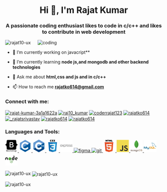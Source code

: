 <h1 align="center">Hi 👋, I'm Rajat Kumar</h1>
<h3 align="center">A passionate coding enthusiast likes to code in c/c++ and likes to contribute in web development</h3>
<img align="right" alt="coding" width="400" src="https://user-images.githubusercontent.com/55389276/140866485-8fb1c876-9a8f-4d6a-98dc-08c4981eaf70.gif">
<p align="left"> <img src="https://komarev.com/ghpvc/?username=rajat10-ux&label=Profile%20views&color=0e75b6&style=flat" alt="rajat10-ux" /> </p>

- 🔭 I’m currently working on javacript**

- 🌱 I’m currently learning **node js,and mongodb and other backend technologies**

- 💬 Ask me about **html,css and js and in c/c++**

- 📫 How to reach me **rajatko614@gmail.com**

<h3 align="left">Connect with me:</h3>
<p align="left">
<a href="https://linkedin.com/in/rajat-kumar-3a1a1622a" target="blank"><img align="center" src="https://raw.githubusercontent.com/rahuldkjain/github-profile-readme-generator/master/src/images/icons/Social/linked-in-alt.svg" alt="rajat-kumar-3a1a1622a" height="30" width="40" /></a>
<a href="https://instagram.com/raj10_kumar" target="blank"><img align="center" src="https://raw.githubusercontent.com/rahuldkjain/github-profile-readme-generator/master/src/images/icons/Social/instagram.svg" alt="raj10_kumar" height="30" width="40" /></a>
<a href="https://www.codechef.com/users/coderrajat123" target="blank"><img align="center" src="https://cdn.jsdelivr.net/npm/simple-icons@3.1.0/icons/codechef.svg" alt="coderrajat123" height="30" width="40" /></a>
<a href="https://www.hackerrank.com/rajatko614" target="blank"><img align="center" src="https://raw.githubusercontent.com/rahuldkjain/github-profile-readme-generator/master/src/images/icons/Social/hackerrank.svg" alt="rajatko614" height="30" width="40" /></a>
<a href="https://codeforces.com/profile/_rajatsrivastav" target="blank"><img align="center" src="https://raw.githubusercontent.com/rahuldkjain/github-profile-readme-generator/master/src/images/icons/Social/codeforces.svg" alt="_rajatsrivastav" height="30" width="40" /></a>
<a href="https://www.leetcode.com/rajatko614" target="blank"><img align="center" src="https://raw.githubusercontent.com/rahuldkjain/github-profile-readme-generator/master/src/images/icons/Social/leet-code.svg" alt="rajatko614" height="30" width="40" /></a>
<a href="https://auth.geeksforgeeks.org/user/rajatko614" target="blank"><img align="center" src="https://raw.githubusercontent.com/rahuldkjain/github-profile-readme-generator/master/src/images/icons/Social/geeks-for-geeks.svg" alt="rajatko614" height="30" width="40" /></a>
</p>

<h3 align="left">Languages and Tools:</h3>
<p align="left"> <a href="https://getbootstrap.com" target="_blank" rel="noreferrer"> <img src="https://raw.githubusercontent.com/devicons/devicon/master/icons/bootstrap/bootstrap-plain-wordmark.svg" alt="bootstrap" width="40" height="40"/> </a> <a href="https://www.cprogramming.com/" target="_blank" rel="noreferrer"> <img src="https://raw.githubusercontent.com/devicons/devicon/master/icons/c/c-original.svg" alt="c" width="40" height="40"/> </a> <a href="https://www.w3schools.com/cpp/" target="_blank" rel="noreferrer"> <img src="https://raw.githubusercontent.com/devicons/devicon/master/icons/cplusplus/cplusplus-original.svg" alt="cplusplus" width="40" height="40"/> </a> <a href="https://www.w3schools.com/css/" target="_blank" rel="noreferrer"> <img src="https://raw.githubusercontent.com/devicons/devicon/master/icons/css3/css3-original-wordmark.svg" alt="css3" width="40" height="40"/> </a> <a href="https://expressjs.com" target="_blank" rel="noreferrer"> <img src="https://raw.githubusercontent.com/devicons/devicon/master/icons/express/express-original-wordmark.svg" alt="express" width="40" height="40"/> </a> <a href="https://www.figma.com/" target="_blank" rel="noreferrer"> <img src="https://www.vectorlogo.zone/logos/figma/figma-icon.svg" alt="figma" width="40" height="40"/> </a> <a href="https://git-scm.com/" target="_blank" rel="noreferrer"> <img src="https://www.vectorlogo.zone/logos/git-scm/git-scm-icon.svg" alt="git" width="40" height="40"/> </a> <a href="https://www.w3.org/html/" target="_blank" rel="noreferrer"> <img src="https://raw.githubusercontent.com/devicons/devicon/master/icons/html5/html5-original-wordmark.svg" alt="html5" width="40" height="40"/> </a> <a href="https://developer.mozilla.org/en-US/docs/Web/JavaScript" target="_blank" rel="noreferrer"> <img src="https://raw.githubusercontent.com/devicons/devicon/master/icons/javascript/javascript-original.svg" alt="javascript" width="40" height="40"/> </a> <a href="https://www.mongodb.com/" target="_blank" rel="noreferrer"> <img src="https://raw.githubusercontent.com/devicons/devicon/master/icons/mongodb/mongodb-original-wordmark.svg" alt="mongodb" width="40" height="40"/> </a> <a href="https://www.mysql.com/" target="_blank" rel="noreferrer"> <img src="https://raw.githubusercontent.com/devicons/devicon/master/icons/mysql/mysql-original-wordmark.svg" alt="mysql" width="40" height="40"/> </a> <a href="https://nodejs.org" target="_blank" rel="noreferrer"> <img src="https://raw.githubusercontent.com/devicons/devicon/master/icons/nodejs/nodejs-original-wordmark.svg" alt="nodejs" width="40" height="40"/> </a> </p>

<p><img align="left" src="https://github-readme-stats.vercel.app/api/top-langs?username=rajat10-ux&show_icons=true&locale=en&layout=compact" alt="rajat10-ux" /></p>

<p>&nbsp;<img align="center" src="https://github-readme-stats.vercel.app/api?username=rajat10-ux&show_icons=true&locale=en" alt="rajat10-ux" /></p>

<p><img align="center" src="https://github-readme-streak-stats.herokuapp.com/?user=rajat10-ux&" alt="rajat10-ux" /></p>
